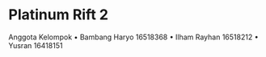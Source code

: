 # Platinum Rift 2
Anggota Kelompok
• Bambang Haryo 16518368
• Ilham Rayhan 16518212
• Yusran 16418151
